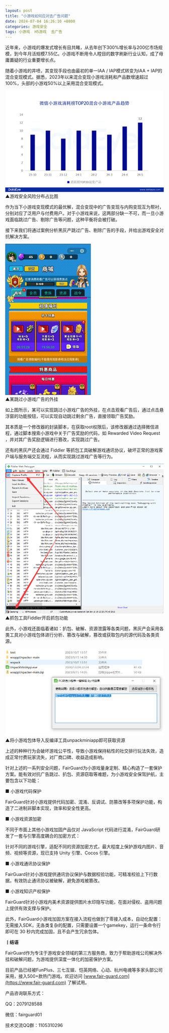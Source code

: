 ```yaml
---
layout: post
title: "小游戏如何应对去广告问题"
date: 2024-07-04 16:26:10 +0800
categories: 游戏安全
tags: 小游戏  H5游戏  去广告
---
```


近年来，小游戏的爆发式增长有目共睹，从去年创下300%增长率与200亿市场规模，到今年月活规模7.55亿。小游戏不断用令人瞠目的数字刷新行业认知，成了毋庸置疑的行业重要增长点。<!-- more -->  

随着小游戏的井喷，其变现手段也由最初的单一IAA / IAP模式转变为IAA + IAP的混合变现模式。据悉，2023年以来混合变现小游戏消耗和产品数增速超过100%，头部的小游戏50%以上采用混合变现模式。  

![315_21](/assets/res/202103/混合变现.png)  
▲游戏安全风险分布占比图  

作为当下小游戏变现模式的最优解，混合变现中的广告变现与内购变现互为帮衬，分别对应了泛用户与付费用户。对于小游戏来说，这两部分缺一不可，而一旦小游戏面临跳过广告、剔除广告等问题，这种平衡将会被打破。  

接下来我们将通过案例分析黑灰产跳过广告、剔除广告的手段，并给出游戏安全对抗解决方案。  

![315_21](/assets/res/202103/跳过广告动图.gif)  
▲某跳过小游戏广告的外挂  

如上图所示，某可以实现跳过小游戏广告的外挂，在点击观看广告后，通过点击悬浮窗的功能按钮，可以实现自动跳过剩余广告，直接领取广告奖励。  

其本质是一个修改器的封装脚本，在获取root权限后，该修改器通过选择微信进程，通过脚本搜索小游戏中关于广告奖励的代码，如 Rewarded Video Request ，并对其广告奖励逻辑进行篡改，实现跳过广告。  

还有的黑灰产还会通过 Fiddler 等抓包工具破解游戏通讯协议，破坏正常的游戏客户端与服务端交互流程，从而实现跳过游戏广告等行为。  

![315_21](/assets/res/202103/Fiddler抓包功能.png)  
▲抓包工具Fiddler开启抓包功能  

此外，小游戏还面临着诸如：扒包、破解、资源泄露等各类问题，黑灰产会采用各类工具对小游戏包体进行分析、篡改与破解，篡改或获取包内的源代码及各类资源。  

![315_21](/assets/res/202103/unpackminiapp.png)  
▲将小游戏包体导入反编译工具unpackminiapp即可获取资源  

上述的种种行为会破坏游戏公平性，导致小游戏保持粘性的社交排行玩法失效，造成正常付费玩家流失，对厂商口碑、收益造成影响。  

针对上述的一系列安全问题，FairGuard为小游戏量身定制、精心构造了一套保护方案。能有效对抗广告跳过、扒包、资源窃取等难题，为小游戏安全保驾护航，主要包含以下功能：  

■ 小游戏代码保护  

FairGuard针对小游戏提供代码加密、混淆、反调试、防篡改等多项保护功能，构造了二进制非脚本实现，效率和安全性更高。  

■ 小游戏资源加密  

不同于市面上其他小游戏加固产品仅对 JavaScript 代码进行混淆，FairGuard研发了一套与引擎高度耦合的加密方式：  

针对不同的游戏引擎，适配不同的资源加密方式，最大程度上保护游戏内图片、音频、视频等资源，现已支持 Unity 引擎、Cocos 引擎。  

■ 小游戏通讯协议保护  

FairGuard针对小游戏提供通讯协议保护与数据校验功能，可精准校验上下行数据，有效防止通讯协议被破解，避免游戏被篡改。  

■ 小游戏知识产权保护  

FairGuard针对小游戏内美术资源提供图片水印隐写功能，在面对侵权、盗用问题上提供有效支撑与保护。  

此外，FairGuard小游戏加固方案在接入流程也做到了零接入成本，自动化配置：无需接入SDK，无各类复杂的配置，只需要设置一个gamekey，运行一条命令行即可在 30 秒内完成加固，且不会产生冗余包体。  


**丨结语**  

FairGuard作为专注于游戏安全领域的第三方服务商，致力于帮助游戏公司解决外挂和破解问题，为游戏提供深度一体化的加密保护方案。  

目前产品已经被FunPlus、三七互娱、恺英网络、心动、杭州电魂等多家头部公司采用，接入500+款热门游戏。欢迎访问 [www.fair-guard.com](https://www.fair-guard.com) 了解试用。    

产品咨询联系方式：  

QQ：2079128588  

微信：fairguard01  

技术交流QQ群：1105310296  